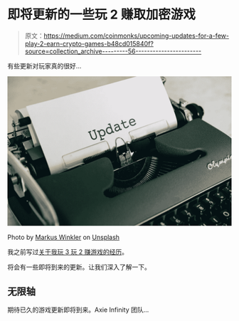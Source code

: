 # 即将更新的一些玩 2 赚取加密游戏

> 原文：<https://medium.com/coinmonks/upcoming-updates-for-a-few-play-2-earn-crypto-games-b48cd015840f?source=collection_archive---------56----------------------->

有些更新对玩家真的很好…

![](img/451222e508db418631b9f6b4caa3847a.png)

Photo by [Markus Winkler](https://unsplash.com/@markuswinkler?utm_source=unsplash&utm_medium=referral&utm_content=creditCopyText) on [Unsplash](https://unsplash.com/s/photos/update?utm_source=unsplash&utm_medium=referral&utm_content=creditCopyText)

我之前写过[关于我玩 3 玩 2 赚游戏的经历](/the-side-hustle-club/can-you-really-earn-from-play-2-earn-games-959c772cdb7d)。

将会有一些即将到来的更新。让我们深入了解一下。

## 无限轴

期待已久的游戏更新即将到来。Axie Infinity 团队…